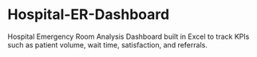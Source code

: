 # Hospital-ER-Dashboard
Hospital Emergency Room Analysis Dashboard built in Excel to track KPIs such as patient volume, wait time, satisfaction, and referrals.
